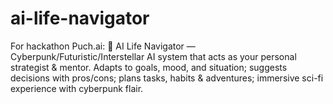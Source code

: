 # ai-life-navigator
For hackathon Puch.ai: 🚀 AI Life Navigator — Cyberpunk/Futuristic/Interstellar AI system that acts as your personal strategist &amp; mentor. Adapts to goals, mood, and situation; suggests decisions with pros/cons; plans tasks, habits &amp; adventures; immersive sci-fi experience with cyberpunk flair.
